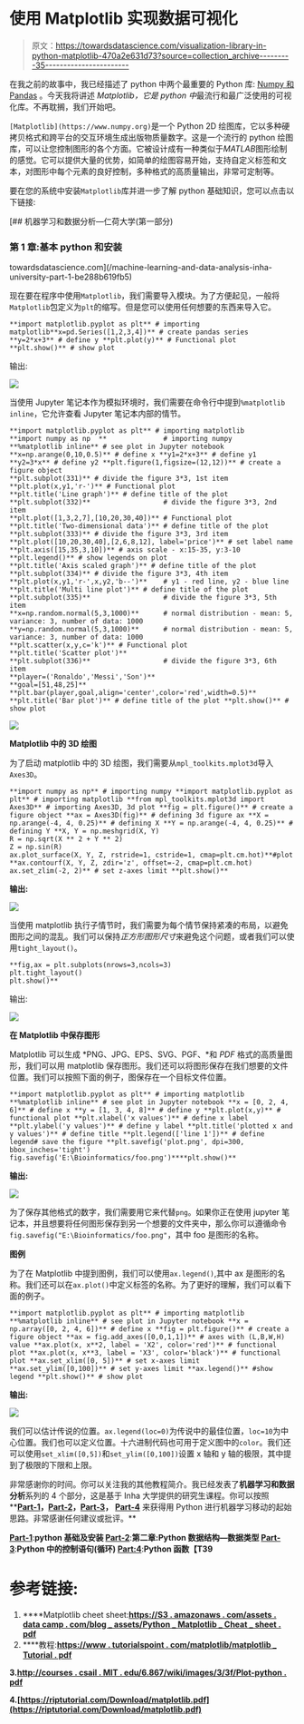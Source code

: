 # 使用 Matplotlib 实现数据可视化

> 原文：<https://towardsdatascience.com/visualization-library-in-python-matplotlib-470a2e631d73?source=collection_archive---------35----------------------->

在我之前的故事中，我已经描述了 python 中两个最重要的 Python 库: [Numpy 和 Pandas](/top-python-libraries-numpy-pandas-8299b567d955?source=friends_link&sk=f79b2d2f0c26ad6cce3c6c868b3ddcdf) 。今天我将讲述 *Matplotlib，它是 python 中*最流行和最广泛使用的可视化库。不再耽搁，我们开始吧。

`[Matplotlib](https://www.numpy.org)`是一个 Python 2D 绘图库，它以多种硬拷贝格式和跨平台的交互环境生成出版物质量数字。这是一个流行的 python 绘图库，可以让您控制图形的各个方面。它被设计成有一种类似于*MATLAB*图形绘制的感觉。它可以提供大量的优势，如简单的绘图容易开始，支持自定义标签和文本，对图形中每个元素的良好控制，多种格式的高质量输出，非常可定制等。

要在您的系统中安装`Matplotlib`库并进一步了解 python 基础知识，您可以点击以下链接:

[](/machine-learning-and-data-analysis-inha-university-part-1-be288b619fb5) [## 机器学习和数据分析—仁荷大学(第一部分)

### 第 1 章:基本 python 和安装

towardsdatascience.com](/machine-learning-and-data-analysis-inha-university-part-1-be288b619fb5) 

现在要在程序中使用`Matplotlib`，我们需要导入模块。为了方便起见，一般将`Matplotlib`包定义为`plt`的缩写。但是您可以使用任何想要的东西来导入它。

```
**import matplotlib.pyplot as plt** # importing matplotlib**x=pd.Series([1,2,3,4])** # create pandas series **y=2*x+3** # define y **plt.plot(y)** # Functional plot **plt.show()** # show plot
```

输出:

![](img/8c9a9b426f40df6ea27878261caf6f90.png)

当使用 Jupyter 笔记本作为模拟环境时，我们需要在命令行中提到`%matplotlib inline`，它允许查看 Jupyter 笔记本内部的情节。

```
**import matplotlib.pyplot as plt** # importing matplotlib
**import numpy as np  **              # importing numpy
**%matplotlib inline** # see plot in Jupyter notebook
**x=np.arange(0,10,0.5)** # define x **y1=2*x+3** # define y1 **y2=3*x** # define y2 **plt.figure(1,figsize=(12,12))** # create a figure object
**plt.subplot(331)** # divide the figure 3*3, 1st item
**plt.plot(x,y1,'r-')** # Functional plot
**plt.title('Line graph')** # define title of the plot
**plt.subplot(332)**                  # divide the figure 3*3, 2nd item
**plt.plot([1,3,2,7],[10,20,30,40])** # Functional plot
**plt.title('Two-dimensional data')** # define title of the plot
**plt.subplot(333)** # divide the figure 3*3, 3rd item
**plt.plot([10,20,30,40],[2,6,8,12], label='price')** # set label name
**plt.axis([15,35,3,10])** # axis scale - x:15-35, y:3-10
**plt.legend()** # show legends on plot
**plt.title('Axis scaled graph')** # define title of the plot
**plt.subplot(334)** # divide the figure 3*3, 4th item
**plt.plot(x,y1,'r-',x,y2,'b--')**    # y1 - red line, y2 - blue line
**plt.title('Multi line plot')** # define title of the plot
**plt.subplot(335)**                  # divide the figure 3*3, 5th item
**x=np.random.normal(5,3,1000)**      # normal distribution - mean: 5, variance: 3, number of data: 1000
**y=np.random.normal(5,3,1000)**      # normal distribution - mean: 5, variance: 3, number of data: 1000
**plt.scatter(x,y,c='k')** # Functional plot
**plt.title('Scatter plot')**
**plt.subplot(336)**                  # divide the figure 3*3, 6th item
**player=('Ronaldo','Messi','Son')**
**goal=[51,48,25]**
**plt.bar(player,goal,align='center',color='red',width=0.5)** 
**plt.title('Bar plot')** # define title of the plot **plt.show()** # show plot
```

![](img/d3ea226a3b244f474f34f61467fcc393.png)

**Matplotlib 中的 3D 绘图**

为了启动 matplotlib 中的 3D 绘图，我们需要从`mpl_toolkits.mplot3d`导入`Axes3D`。

```
**import numpy as np** # importing numpy **import matplotlib.pyplot as plt** # importing matplotlib **from mpl_toolkits.mplot3d import Axes3D** # importing Axes3D, 3d plot **fig = plt.figure()** # create a figure object **ax = Axes3D(fig)** # defining 3d figure ax **X = np.arange(-4, 4, 0.25)** # defining X **Y = np.arange(-4, 4, 0.25)** # defining Y **X, Y = np.meshgrid(X, Y)    
R = np.sqrt(X ** 2 + Y ** 2)
Z = np.sin(R)
ax.plot_surface(X, Y, Z, rstride=1, cstride=1, cmap=plt.cm.hot)**#plot **ax.contourf(X, Y, Z, zdir='z', offset=-2, cmap=plt.cm.hot)
ax.set_zlim(-2, 2)** # set z-axes limit **plt.show()**
```

**输出:**

![](img/8122072198f2fd618c572db4529d8db8.png)

当使用 matplotlib 执行子情节时，我们需要为每个情节保持紧凑的布局，以避免图形之间的混乱。我们可以保持*正方形图形尺寸*来避免这个问题，或者我们可以使用`tight_layout()`。

```
**fig,ax = plt.subplots(nrows=3,ncols=3)
plt.tight_layout()
plt.show()**
```

输出:

![](img/815d7f733e955c8eda16d7dd6b21fbef.png)

**在 Matplotlib 中保存图形**

Matplotlib 可以生成 *PNG、JPG、EPS、SVG、PGF、*和 *PDF* 格式的高质量图形，我们可以用 matplotlib 保存图形。我们还可以将图形保存在我们想要的文件位置。我们可以按照下面的例子，图保存在一个目标文件位置。

```
**import matplotlib.pyplot as plt** # importing matplotlib **%matplotlib inline** # see plot in Jupyter notebook **x = [0, 2, 4, 6]** # define x **y = [1, 3, 4, 8]** # define y **plt.plot(x,y)** # functional plot **plt.xlabel('x values')** # define x label **plt.ylabel('y values')** # define y label **plt.title('plotted x and y values')** # define title **plt.legend(['line 1'])** # define legend# save the figure **plt.savefig('plot.png', dpi=300, bbox_inches='tight')
fig.savefig('E:\Bioinformatics/foo.png')****plt.show()**
```

**输出:**

![](img/cdbf3cf3fd8bd6b02fabf4e075502d41.png)

为了保存其他格式的数字，我们需要用它来代替`png`。如果你正在使用 jupyter 笔记本，并且想要将任何图形保存到另一个想要的文件夹中，那么你可以遵循命令`fig.savefig("E:\Bioinformatics/foo.png"`，其中 foo 是图形的名称。

**图例**

为了在 Matplotlib 中提到图例，我们可以使用`ax.legend()`,其中 ax 是图形的名称。我们还可以在`ax.plot()`中定义标签的名称。为了更好的理解，我们可以看下面的例子。

```
**import matplotlib.pyplot as plt** # importing matplotlib **%matplotlib inline** # see plot in Jupyter notebook **x = np.array([0, 2, 4, 6])** # define x **fig = plt.figure()** # create a figure object **ax = fig.add_axes([0,0,1,1])** # axes with (L,B,W,H) value **ax.plot(x, x**2, label = 'X2', color='red')** # functional plot **ax.plot(x, x**3, label = 'X3', color='black')** # functional plot **ax.set_xlim([0, 5])** # set x-axes limit **ax.set_ylim([0,100])** # set y-axes limit **ax.legend()** #show legend **plt.show()** # show plot
```

**输出:**

![](img/139ed9599957923415a8da9c8375a8ad.png)

我们可以估计传说的位置。`ax.legend(loc=0)`为传说中的最佳位置，`loc=10`为中心位置。我们也可以定义位置。十六进制代码也可用于定义图中的`color`。我们还可以使用`set_xlim([0,5])`和`set_ylim([0,100])`设置 x 轴和 y 轴的极限，其中提到了极限的下限和上限。

非常感谢你的时间。你可以关注我的其他教程简介。我已经发表了**机器学习和数据分析**系列的 4 个部分，这是基于 Inha 大学提供的研究生课程。你可以按照**[**Part-1**](/machine-learning-and-data-analysis-inha-university-part-1-be288b619fb5?source=friends_link&sk=583ba29a0766ad36bc993cddc642b11f)**，**[**Part-2**](/machine-learning-and-data-analysis-inha-university-part-2-3fb599732021?source=friends_link&sk=80523165c66560e46f907da4c8af0d95)**，**[**Part-3**](/machine-learning-and-data-analysis-inha-university-part-3-51cb64c10901?source=friends_link&sk=a735571ab8f7bc418703fc3147eb6ecb)**，** [**Part-4**](/machine-learning-and-data-analysis-inha-university-part-4-67aa1aa9c95d?source=friends_link&sk=9f1a2d1a77df1e9019cfea70b9de7edb) 来获得用 Python 进行机器学习移动的起始思路。非常感谢任何建议或批评。**

**[**Part-1**](/machine-learning-and-data-analysis-inha-university-part-1-be288b619fb5?source=friends_link&sk=583ba29a0766ad36bc993cddc642b11f)**:**python 基础及安装
[**Part-2**](/machine-learning-and-data-analysis-inha-university-part-2-3fb599732021?source=friends_link&sk=80523165c66560e46f907da4c8af0d95)**:**第二章:Python 数据结构—数据类型
[**Part-3**](/machine-learning-and-data-analysis-inha-university-part-3-51cb64c10901?source=friends_link&sk=a735571ab8f7bc418703fc3147eb6ecb)**:**Python 中的控制语句(循环)
[**Part:4**](/machine-learning-and-data-analysis-inha-university-part-4-67aa1aa9c95d?source=friends_link&sk=9f1a2d1a77df1e9019cfea70b9de7edb)**:**Python 函数【T39**

# **参考链接:**

1.  ****Matplotlib cheet sheet:**[https://S3 . amazonaws . com/assets . data camp . com/blog _ assets/Python _ Matplotlib _ Cheat _ sheet . pdf](https://s3.amazonaws.com/assets.datacamp.com/blog_assets/Python_Matplotlib_Cheat_Sheet.pdf)**
2.  ****教程:**[https://www . tutorialspoint . com/matplotlib/matplotlib _ Tutorial . pdf](https://www.tutorialspoint.com/matplotlib/matplotlib_tutorial.pdf)**

**3.[http://courses . csail . MIT . edu/6.867/wiki/images/3/3f/Plot-python . pdf](http://courses.csail.mit.edu/6.867/wiki/images/3/3f/Plot-python.pdf)**

**4.[https://riptutorial.com/Download/matplotlib.pdf](https://riptutorial.com/Download/matplotlib.pdf)**